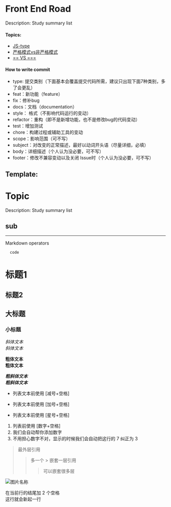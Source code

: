 # Front End Road

Description: Study summary list

#### Topics:

- [JS-type](assets/JS-type.md)
- [严格模式vs非严格模式](assets/USE_STRICK.md)
- [== VS ===](assets/==VS===.MD)



#### How to write commit
- type: 提交类别（下面基本会覆盖提交代码所需，建议只出现下面7种类别，多了会更乱）
- feat：新功能（feature）
- fix：修补bug
- docs：文档（documentation）
- style： 格式（不影响代码运行的变动）
- refactor：重构（即不是新增功能，也不是修改bug的代码变动）
- test：增加测试
- chore：构建过程或辅助工具的变动
- scope：影响范围（可不写）
- subject：对改变的正常描述，最好以动词开头语（尽量详细，必填）
- body：详细描述（个人认为没必要，可不写）
- footer：修改不兼容变动以及关闭 Issue时（个人认为没必要，可不写）




Template:
---

# Topic

Description: Study summary list

## sub

---
Markdown operators


```JavaScript
  code
```

标题1
======

标题2
-----

## 大标题 ##
### 小标题 ###

*斜体文本*    
_斜体文本_

**粗体文本**    
__粗体文本__

***粗斜体文本***    
___粗斜体文本___


- 列表文本前使用 [减号+空格]
+ 列表文本前使用 [加号+空格]
* 列表文本前使用 [星号+空格]

1. 列表前使用 [数字+空格]
2. 我们会自动帮你添加数字
7. 不用担心数字不对，显示的时候我们会自动把这行的 7 纠正为 3


> 最外层引用
> > 多一个 > 嵌套一层引用
> > > 可以嵌套很多层

![图片名称](http://图片网址)


在当前行的结尾加 2 个空格  
这行就会新起一行
